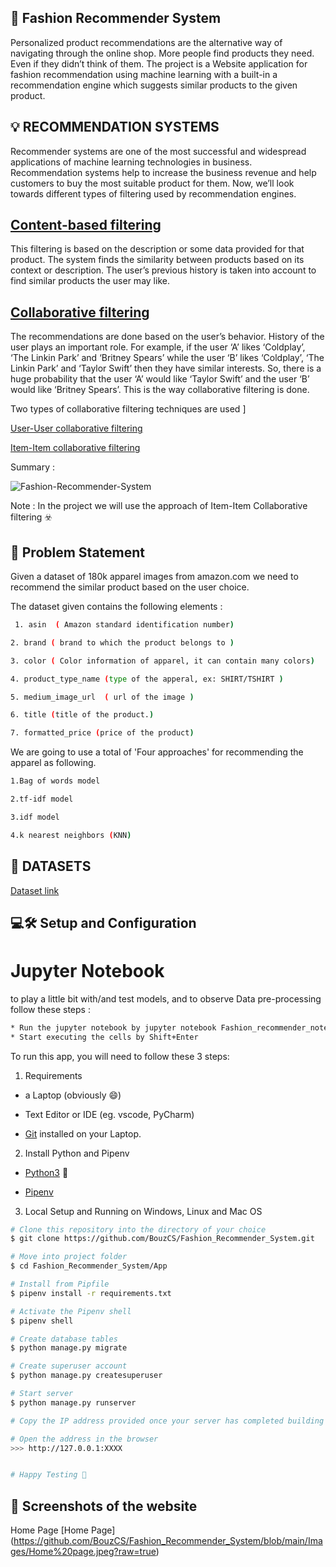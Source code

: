 ## 👗 Fashion Recommender System
Personalized product recommendations are the alternative way of navigating through the online shop. More people find products they need. Even if they didn’t think of them. The project is a Website application for fashion recommendation using machine learning with a built-in a recommendation engine which suggests similar products to the given product.

## 💡 RECOMMENDATION SYSTEMS
Recommender systems are one of the most successful and widespread applications of machine learning technologies in business. Recommendation systems help to increase the business revenue and help customers to buy the most suitable product for them. Now, we’ll look towards different types of filtering used by recommendation engines.

## [Content-based filtering](https://towardsdatascience.com/brief-on-recommender-systems-b86a1068a4dd)

This filtering is based on the description or some data provided for that product. The system finds the similarity between products based on its context or description. The user’s previous history is taken into account to find similar products the user may like.

## [Collaborative filtering](https://towardsdatascience.com/brief-on-recommender-systems-b86a1068a4dd)
The recommendations are done based on the user’s behavior. History of the user plays an important role. For example, if the user ‘A’ likes ‘Coldplay’, ‘The Linkin Park’ and ‘Britney Spears’ while the user ‘B’ likes ‘Coldplay’, ‘The Linkin Park’ and ‘Taylor Swift’ then they have similar interests. So, there is a huge probability that the user ‘A’ would like ‘Taylor Swift’ and the user ‘B’ would like ‘Britney Spears’. This is the way collaborative filtering is done.

Two types of collaborative filtering techniques are used ]

[User-User collaborative filtering](https://towardsdatascience.com/brief-on-recommender-systems-b86a1068a4dd)

[Item-Item collaborative filtering](https://towardsdatascience.com/brief-on-recommender-systems-b86a1068a4dd)

Summary :

![Fashion-Recommender-System](https://camo.githubusercontent.com/20993343708ae9ac9184da2f00ed7754a66840226fc986c5a41cefb7d3189490/68747470733a2f2f6d69726f2e6d656469756d2e636f6d2f6d61782f3730302f312a6d7a39747a50314c6a5042686d695758654879516b512e706e67)

Note : In the project we will use the approach of Item-Item Collaborative filtering ☣️

## 🚧 Problem Statement 
Given a dataset of 180k apparel images from amazon.com we need to recommend the similar product based on the user choice.

The dataset given contains the following elements :
```bash
 1. asin  ( Amazon standard identification number)

2. brand ( brand to which the product belongs to )

3. color ( Color information of apparel, it can contain many colors) 

4. product_type_name (type of the apperal, ex: SHIRT/TSHIRT )

5. medium_image_url  ( url of the image )

6. title (title of the product.)

7. formatted_price (price of the product)
```
We are going to use a total of 'Four approaches' for recommending the apparel as following.

```bash
1.Bag of words model

2.tf-idf model

3.idf model

4.k nearest neighbors (KNN)
```
## 📂 DATASETS
[Dataset link](https://www.kaggle.com/datasets/ajaysh/women-apparel-recommendation-engine-amazoncom#tops_fashion.json)

## 💻🛠️ Setup and Configuration
# Jupyter Notebook
to play a little bit with/and test models, and to observe Data pre-processing follow these steps :
```bash
* Run the jupyter notebook by jupyter notebook Fashion_recommender_notebook.ipynb
* Start executing the cells by Shift+Enter
```
To run this app, you will need to follow these 3 steps:
1. Requirements
- a Laptop (obviously 😄)

- Text Editor or IDE (eg. vscode, PyCharm)

- [Git](https://git-scm.com/book/en/v2/Getting-Started-Installing-Git) installed on your Laptop.
  
2. Install Python and Pipenv
- [Python3](https://www.python.org/downloads/) 🐍

- [Pipenv](https://pipenv-es.readthedocs.io/es/stable/)

3. Local Setup and Running on Windows, Linux and Mac OS
   
```bash
# Clone this repository into the directory of your choice
$ git clone https://github.com/BouzCS/Fashion_Recommender_System.git

# Move into project folder
$ cd Fashion_Recommender_System/App

# Install from Pipfile
$ pipenv install -r requirements.txt 

# Activate the Pipenv shell
$ pipenv shell

# Create database tables
$ python manage.py migrate

# Create superuser account
$ python manage.py createsuperuser

# Start server
$ python manage.py runserver

# Copy the IP address provided once your server has completed building the site. (It will say something like >> Serving at 127.0.0.1....).

# Open the address in the browser
>>> http://127.0.0.1:XXXX


# Happy Testing 🤗
```

## 📸 Screenshots of the website

Home Page
[Home Page]
(https://github.com/BouzCS/Fashion_Recommender_System/blob/main/Images/Home%20page.jpeg?raw=true)













